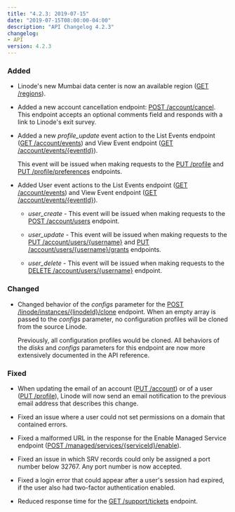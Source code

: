 ```yaml
---
title: "4.2.3: 2019-07-15"
date: "2019-07-15T08:00:00-04:00"
description: "API Changelog 4.2.3"
changelog:
- API
version: 4.2.3
---
```


### Added

- Linode's new Mumbai data center is now an available region ([GET /regions](https://www.linode.com/docs/api/regions/)).

- Added a new account cancellation endpoint: [POST /account/cancel](https://www.linode.com/docs/api/account/). This endpoint accepts an optional comments field and responds with a link to Linode's  exit survey.

- Added a new *profile\_update* event action to the List Events endpoint ([GET /account/events](https://www.linode.com/docs/api/account/)) and View Event endpoint ([GET /account/events/{eventId}](https://www.linode.com/docs/api/account/)).

    This event will be issued when making requests to the [PUT /profile](https://www.linode.com/docs/api/profile/) and [PUT /profile/preferences](https://www.linode.com/docs/api/profile/) endpoints.

- Added User event actions to the List Events endpoint ([GET /account/events](https://www.linode.com/docs/api/account/)) and View Event endpoint ([GET /account/events/{eventId}](https://www.linode.com/docs/api/account/)).

    - *user\_create* - This event will be issued when making requests to the [POST /account/users](https://www.linode.com/docs/api/account/) endpoint.

    - *user\_update* - This event will be issued when making requests to the [PUT /account/users/{username}](https://www.linode.com/docs/api/account/) and [PUT /account/users/{username}/grants](https://www.linode.com/docs/api/account/) endpoints.

    - *user\_delete* - This event will be issued when making requests to the [DELETE /account/users/{username}](https://www.linode.com/docs/api/account/) endpoint.

### Changed

- Changed behavior of the *configs* parameter for the [POST /linode/instances/{linodeId}/clone](https://www.linode.com/docs/api/linode-instances/) endpoint. When an empty array is passed to the *configs* parameter, no configuration profiles will be cloned from the source Linode.

    Previously, all configuration profiles would be cloned. All behaviors of the *disks* and *configs* parameters for this endpoint are now more extensively documented in the API reference.

### Fixed

- When updating the email of an account ([PUT /account](https://www.linode.com/docs/api/account/)) or of a user ([PUT /profile](https://www.linode.com/docs/api/profile/)), Linode will now send an email notification to the previous email address that describes this change.

- Fixed an issue where a user could not set permissions on a domain that contained errors.

- Fixed a malformed URL in the response for the Enable Managed Service endpoint ([POST /managed/services/{serviceId}/enable](https://www.linode.com/docs/api/managed/)).

- Fixed an issue in which SRV records could only be assigned a port number below 32767. Any port number is now accepted.

- Fixed a login error that could appear after a user's session had expired, if the user also had two-factor authentication enabled.

- Reduced response time for the [GET /support/tickets](https://developers.linode.com/api/v4/support-tickets) endpoint.
